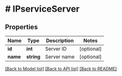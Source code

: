 # # IPserviceServer

## Properties

Name | Type | Description | Notes
------------ | ------------- | ------------- | -------------
**id** | **int** | Server ID | [optional]
**name** | **string** | Server name | [optional]

[[Back to Model list]](../../README.md#models) [[Back to API list]](../../README.md#endpoints) [[Back to README]](../../README.md)
